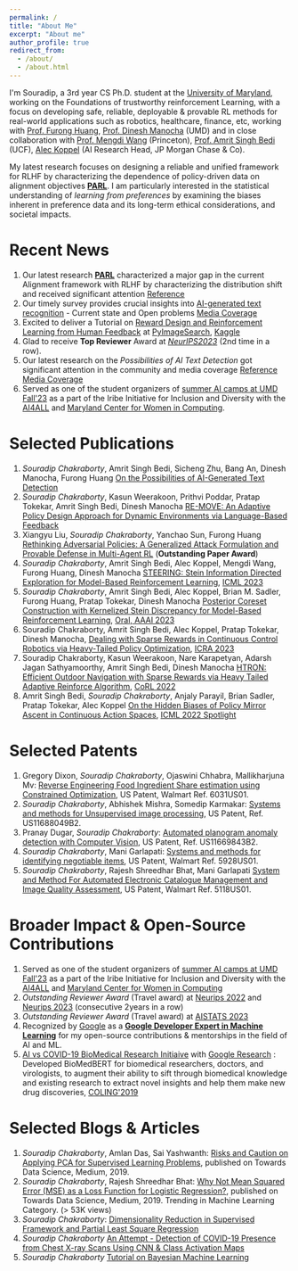 ```yaml
---
permalink: /
title: "About Me"
excerpt: "About me"
author_profile: true
redirect_from: 
  - /about/
  - /about.html
---
```


I'm Souradip, a 3rd year CS Ph.D. student at the [University of Maryland](https://umd.edu/), working on the Foundations of trustworthy reinforcement Learning, with a focus on developing safe, reliable, deployable & provable RL methods for real-world applications such as robotics, healthcare, finance, etc, working with [Prof. Furong Huang](https://furong-huang.com/), [Prof. Dinesh Manocha](https://www.cs.umd.edu/people/dmanocha) (UMD) and in close collaboration with [Prof. Mengdi Wang](https://mwang.princeton.edu/) (Princeton), [Prof. Amrit Singh Bedi](https://sites.google.com/view/amritsinghbedi/home) (UCF), [Alec Koppel](https://koppel.netlify.app/) (AI Research Head, JP Morgan Chase & Co).

My latest research focuses on designing a reliable and unified framework for RLHF by characterizing the dependence of policy-driven data on alignment objectives [**PARL**](https://arxiv.org/abs/2308.02585). I am particularly interested in the statistical understanding of *learning from preferences* by examining the biases inherent in preference data and its long-term ethical considerations, and societal impacts.


Recent News
======
1. Our latest research [**PARL**](https://arxiv.org/abs/2308.02585) characterized a major gap in the current Alignment framework with RLHF by characterizing the distribution shift and received significant attention [Reference](https://twitter.com/SOURADIPCHAKR18/status/1714633066264547591)
1. Our timely survey provides crucial insights into [AI-generated text recognition](https://arxiv.org/pdf/2310.15264.pdf) - Current state and Open problems [Media Coverage](https://twitter.com/parameterlab/status/1724126008045949257)
1. Excited to deliver a Tutorial on [Reward Design and Reinforcement Learning from Human Feedback](https://www.youtube.com/watch?v=ayOQPIVmtB4&t=1930s) at [PyImageSearch](https://pyimagesearch.com/), [Kaggle](https://www.kaggle.com/)
1. Glad to receive **Top Reviewer** Award at [*NeurIPS2023*](https://nips.cc/Conferences/2023/ProgramCommittee) (2nd time in a row). 
1. Our latest research on the *Possibilities of AI Text Detection* got significant attention in the community and media coverage [Reference](https://twitter.com/furongh/status/1645780628724502528) [Media Coverage](https://cmns.umd.edu/news-events/news/ai-generated-content-actually-detectable)
1. Served as one of the student organizers of [summer AI camps at UMD Fall'23](https://inclusion.cs.umd.edu/outreach/aisummer) as a part of the Iribe Initiative for Inclusion and Diversity
with the [AI4ALL](https://inclusion.cs.umd.edu/outreach/aisummer) and [Maryland Center for Women in Computing](https://inclusion.cs.umd.edu/mcwic).

Selected Publications
======
1. *Souradip Chakraborty*, Amrit Singh Bedi, Sicheng Zhu, Bang An, Dinesh Manocha, Furong Huang [On the Possibilities of AI-Generated Text Detection](https://arxiv.org/abs/2304.04736)
1. *Souradip Chakraborty*, Kasun Weerakoon, Prithvi Poddar, Pratap Tokekar, Amrit Singh Bedi, Dinesh Manocha [RE-MOVE: An Adaptive Policy Design Approach for Dynamic Environments via Language-Based Feedback](https://arxiv.org/abs/2303.07622)
1. Xiangyu Liu, *Souradip Chakraborty*, Yanchao Sun, Furong Huang [Rethinking Adversarial Policies: A Generalized Attack Formulation and Provable Defense in Multi-Agent RL](https://arxiv.org/abs/2305.17342) (**Outstanding Paper Award**)
1. *Souradip Chakraborty*, Amrit Singh Bedi, Alec Koppel, Mengdi Wang, Furong Huang, Dinesh Manocha [STEERING: Stein Information Directed Exploration for Model-Based Reinforcement Learning](https://arxiv.org/pdf/2301.12038.pdf), [ICML 2023](https://icml.cc/Conferences/2023/Dates)
1. *Souradip Chakraborty*, Amrit Singh Bedi, Alec Koppel, Brian M. Sadler, Furong Huang, Pratap Tokekar, Dinesh Manocha [Posterior Coreset Construction with Kernelized Stein Discrepancy for Model-Based Reinforcement Learning](https://arxiv.org/abs/2206.01162), [Oral, AAAI 2023](https://aaai-23.aaai.org/)
1. Souradip Chakraborty, Amrit Singh Bedi, Alec Koppel, Pratap Tokekar, Dinesh Manocha, [Dealing with Sparse Rewards in Continuous Control Robotics via Heavy-Tailed Policy Optimization](https://arxiv.org/abs/2206.05652), [ICRA 2023](https://www.icra2023.org/)
1. Souradip Chakraborty, Kasun Weerakoon, Nare Karapetyan, Adarsh Jagan Sathyamoorthy, Amrit Singh Bedi, Dinesh Manocha [HTRON: Efficient Outdoor Navigation with Sparse Rewards via Heavy Tailed Adaptive Reinforce Algorithm](https://arxiv.org/abs/2207.03694), [CoRL 2022](https://corl2022.org/)
1. Amrit Singh Bedi, *Souradip Chakraborty*, Anjaly Parayil, Brian Sadler, Pratap Tokekar, Alec Koppel [On the Hidden Biases of Policy Mirror Ascent in Continuous Action Spaces](https://arxiv.org/abs/2201.12332), [ICML 2022 Spotlight](https://icml.cc/Conferences/2022)
 
Selected Patents
======

1. Gregory Dixon, *Souradip Chakraborty*, Ojaswini Chhabra, Mallikharjuna Mv: [Reverse Engineering Food Ingredient Share estimation using Constrained Optimization](https://patents.google.com/patent/US20210019801A1/en), US Patent, Walmart Ref. 6031US01.
1. *Souradip Chakraborty*, Abhishek Mishra, Somedip Karmakar: [Systems and methods for Unsupervised image processing](https://patents.google.com/patent/US11688049B2/en), US Patent, Ref. US11688049B2.
1. Pranay Dugar, *Souradip Chakraborty*: [Automated planogram anomaly detection with Computer Vision](https://patents.google.com/patent/US11669843B2/en), US Patent, Ref. US11669843B2.
1. *Souradip Chakraborty*, Mani Garlapati: [Systems and methods for identifying negotiable items](https://patents.google.com/patent/US11210691B2/en), US Patent, Walmart Ref. 5928US01.
1. *Souradip Chakraborty*, Rajesh Shreedhar Bhat, Mani Garlapati [System and Method For Automated Electronic Catalogue Management and Image Quality Assessment](https://patents.google.com/patent/US11599983B2/en), US Patent, Walmart Ref. 5118US01.


Broader Impact & Open-Source Contributions
======
1. Served as one of the student organizers of [summer AI camps at UMD Fall'23](https://inclusion.cs.umd.edu/outreach/aisummer) as a part of the Iribe Initiative for Inclusion and Diversity
with the [AI4ALL](https://inclusion.cs.umd.edu/outreach/aisummer) and [Maryland Center for Women in Computing](https://inclusion.cs.umd.edu/mcwic)
1. *Outstanding Reviewer Award* (Travel award) at [Neurips 2022](https://twitter.com/SOURADIPCHAKR18/status/1578954599968698368) and [Neurips 2023](https://twitter.com/SOURADIPCHAKR18/status/1726776853291999694) (consecutive 2years in a row)
1. *Outstanding Reviewer Award* (Travel award) at [AISTATS 2023]([https://twitter.com/SOURADIPCHAKR18/status/1578954599968698368](http://aistats.org/aistats2023/reviewers.html))  
1. Recognized by [Google](https://research.google/) as a [**Google Developer Expert in Machine Learning**](https://developers.google.com/community/experts) for my open-source contributions & mentorships in the field of AI and ML.
1. [AI vs COVID-19 BioMedical Research Initiaive](https://www.aivscovid19.org/) with [Google Research](https://research.google/) : Developed BioMedBERT for biomedical researchers, doctors, and virologists, to augment their ability to sift through biomedical knowledge and existing research to extract novel insights and help them make new drug discoveries, [COLING'2019](https://aclanthology.org/2020.coling-main.59/)


Selected Blogs & Articles
======
1. *Souradip Chakraborty*, Amlan Das, Sai Yashwanth: [Risks and Caution on Applying PCA for Supervised Learning Problems](https://towardsdatascience.com/risks-and-caution-on-applying-pca-for-supervised-learning-problems-d7fac7820ec3), published on Towards Data Science, Medium, 2019.
1. *Souradip Chakraborty*, Rajesh Shreedhar Bhat: [Why Not Mean Squared Error (MSE) as a Loss Function for Logistic Regression?](https://towardsdatascience.com/why-not-mse-as-a-loss-function-for-logistic-regression-589816b5e03c), published on Towards Data Science, Medium, 2019. Trending in Machine Learning Category. (> 53K views)
1. *Souradip Chakraborty*: [Dimensionality Reduction in Supervised Framework and Partial Least Square Regression](https://medium.com/analytics-vidhya/dimensionality-reduction-in-supervised-framework-and-partial-least-square-regression-b557a4c6c049#:~:text=So%2C%20the%20basic%20idea%20is,and%20obtain%20the%20coefficient%20%CE%B8_hat%20.)
1. *Souradip Chakraborty* [An Attempt - Detection of COVID-19 Presence from Chest X-ray Scans Using CNN & Class Activation Maps](https://towardsdatascience.com/detection-of-covid-19-presence-from-chest-x-ray-scans-using-cnn-class-activation-maps-c1ab0d7c294b)
1. *Souradip Chakraborty* [Tutorial on Bayesian Machine Learning](https://towardsdatascience.com/bayesian-thinking-estimating-posterior-distribution-for-linear-regression-data-ketchup-2f50a597eb06)
